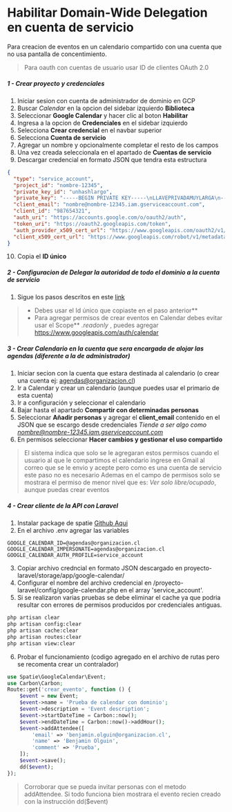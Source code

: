 # Habilitar Domain-Wide Delegation en cuenta de servicio

Para creacion de eventos en un calendario compartido con una cuenta que no usa pantalla de concentimiento.
> Para oauth con cuentas de usuario usar ID de clientes OAuth 2.0

##### 1 - Crear proyecto y credenciales
1. Iniciar sesion con cuenta de administrador de dominio en GCP
2. Buscar *Calendar* en la opcion del sidebar izquierdo __Biblioteca__
3. Seleccionar __Google Calendar__ y hacer clic al boton **__Habilitar__**
4. Ingresa a la opcion de __Credenciales__ en el sidebar izquierdo
5. Selecciona __Crear credencial__ en el navbar superior
6. Selecciona __Cuenta de servicio__
7. Agregar un nombre y opcionalmente completar el resto de los campos
8. Una vez creada seleccionala en el apartado de __Cuentas de servicio__
9. Descargar credencial en formato JSON que tendra esta estructura
```json
{
  "type": "service_account",
  "project_id": "nombre-12345",
  "private_key_id": "unhashlargo",
  "private_key": "-----BEGIN PRIVATE KEY-----\nLLAVEPRIVADAMUYLARGA\n-----END PRIVATE KEY-----\n",
  "client_email": "nombre@nombre-12345.iam.gserviceaccount.com",
  "client_id": "987654321",
  "auth_uri": "https://accounts.google.com/o/oauth2/auth",
  "token_uri": "https://oauth2.googleapis.com/token",
  "auth_provider_x509_cert_url": "https://www.googleapis.com/oauth2/v1/certs",
  "client_x509_cert_url": "https://www.googleapis.com/robot/v1/metadata/x509/nombre%40nombre-12345.iam.gserviceaccount.com"
}
```
10. Copia el __ID único__

##### 2 - Configuracion de Delegar la autoridad de todo el dominio a la cuenta de servicio

1. Sigue los pasos descritos en este [link](https://developers.google.com/identity/protocols/oauth2/service-account#delegatingauthority)
>- Debes usar el Id único que copiaste en el paso anterior**
>- Para agregar permisos de crear eventos en Calendar debes evitar usar el Scope** _.readonly_ , puedes agregar https://www.googleapis.com/auth/calendar

##### 3 - Crear Calendario en la cuenta que sera encargada de alojar las agendas (diferente a la de administrador)

1. Iniciar secion con la cuenta que estara destinada al calendario (o crear una cuenta ej: agendas@organizacion.cl)
2. Ir a Calendar y crear un calendario (aunque puedes usar el primario de esta cuenta)
3. Ir a configuración y seleccionar el calendario
4. Bajar hasta el apartado __Compartir con determinadas personas__
5. Seleccionar __Añadir personas__ y agregar el __client_email__ contenido en el JSON que se escargo desde credenciales
*Tiende a ser algo como nombre@nombre-12345.iam.gserviceaccount.com*
6. En permisos seleccionar __Hacer cambios y gestionar el uso compartido__
> El sistema indica que solo se le agregaran estos permisos cuando el usuario al que le compartimos el calendario ingrese en Gmail al correo que se le envio y acepte pero como es una cuenta de servicio este paso no es necesario
> Ademas en el campo de permisos solo se mostrara el permiso de menor nivel que es: *Ver solo libre/ocupado*, aunque puedas crear eventos

##### 4 - Crear cliente de la API con Laravel

1. Instalar package de spatie [Github Aqui](https://github.com/spatie/laravel-google-calendar)
2. En el archivo .env agregar las variables
```
GOOGLE_CALENDAR_ID=@agendas@organizacion.cl
GOOGLE_CALENDAR_IMPERSONATE=agendas@organizacion.cl
GOOGLE_CALENDAR_AUTH_PROFILE=service_account
```
3. Copiar archivo credncial en formato JSON descargado en proyecto-laravel/storage/app/google-calendar/
4. Configurar el nombre del archivo credencial en /proyecto-laravel/config/google-calendar.php en el array 'service_account'.
5. Si se realizaron varias pruebas se debe eliminar el cache ya que podria resultar con errores de permisos producidos por credenciales antiguas.
```bash
php artisan clear
php artisan config:clear
php artisan cache:clear
php artisan routes:clear
php artisan view:clear
```
6. Probar el funcionamiento (codigo agregado en el archivo de rutas pero se recomenta crear un contralador)
```php
use Spatie\GoogleCalendar\Event;
use Carbon\Carbon;
Route::get('crear_evento', function () {
    $event = new Event;
    $event->name = 'Prueba de calendar con dominio';
    $event->description = 'Event description';
    $event->startDateTime = Carbon::now();
    $event->endDateTime = Carbon::now()->addHour();
    $event->addAttendee([
        'email' => 'benjamin.olguin@organizacion.cl',
        'name' => 'Benjamin Olguin',
        'comment' => 'Prueba',
    ]);
    $event->save();
    dd($event);
});
```
> Corroborar que se pueda invitar personas con el metodo addAttendee. Si todo funciona bien mostrara el evento recien creado con la instrucción dd($event)

